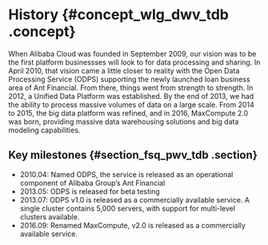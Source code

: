 # History {#concept_wlg_dwv_tdb .concept}

When Alibaba Cloud was founded in September 2009, our vision was to be the first platform businessses will look to for data processing and sharing. In April 2010, that vision came a little closer to reality with the Open Data Processing Service \(ODPS\) supporting the newly launched loan business area of Ant Financial. From there, things went from strength to strength. In 2012, a Unified Data Platform was established. By the end of 2013, we had the ability to process massive volumes of data on a large scale. From 2014 to 2015, the big data platform was refined, and in 2016, MaxCompute 2.0 was born, providing massive data warehousing solutions and big data modeling capabilities.

## Key milestones {#section_fsq_pwv_tdb .section}

-   2010.04: Named ODPS, the service is released as an operational component of Alibaba Group’s Ant Financial
-   2013.05: ODPS is released for beta testing
-   2013.07: ODPS v1.0 is released as a commercially available service. A single cluster contains 5,000 servers, with support for multi-level clusters available.
-   2016.09: Renamed MaxCompute, v2.0 is released as a commercially available service.

